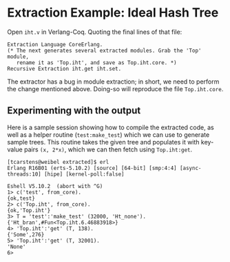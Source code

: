 Extraction Example: Ideal Hash Tree
================================


Open `iht.v` in Verlang-Coq. Quoting the final lines of that file:


```
Extraction Language CoreErlang.
(* The next generates several extracted modules. Grab the 'Top' module,
   rename it as 'Top.iht', and save as Top.iht.core. *)
Recursive Extraction iht.get iht.set.
```


The extractor has a bug in module extraction; in short, we need to perform the change mentioned above. Doing-so will reproduce the file `Top.iht.core`.


Experimenting with the output
-------------------------

Here is a sample session showing how to compile the extracted code, as well as a helper routine (`test:make_test`) which we can use to generate sample trees. This routine takes the given tree and populates it with key-value pairs `(x, 2*x)`, which we can then fetch using `Top.iht:get`.


```
[tcarstens@weibel extracted]$ erl
Erlang R16B01 (erts-5.10.2) [source] [64-bit] [smp:4:4] [async-threads:10] [hipe] [kernel-poll:false]

Eshell V5.10.2  (abort with ^G)
1> c('test', from_core).  
{ok,test}
2> c('Top.iht', from_core).
{ok,'Top.iht'}
3> T = 'test':'make_test' (32000, 'Ht_none').
{'Ht_bran',#Fun<Top.iht.6.46883918>}
4> 'Top.iht':'get' (T, 138).
{'Some',276}
5> 'Top.iht':'get' (T, 32001).
'None'
6> 
```
